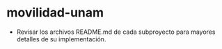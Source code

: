 # movilidad-unam
* Revisar los archivos README.md de cada subproyecto para mayores detalles de su implementación.

